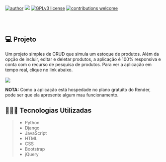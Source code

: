 [![author](https://img.shields.io/badge/author-andregustavo-red.svg)](https://www.linkedin.com/in/andr%C3%A9-gustavo-lopes-984bb119a/) [![](https://img.shields.io/badge/python-3.7+-blue.svg)](https://www.python.org/downloads/release/python-365/) [![GPLv3 license](https://img.shields.io/badge/License-GPLv3-blue.svg)](http://perso.crans.org/besson/LICENSE.html) [![contributions welcome](https://img.shields.io/badge/contributions-welcome-brightgreen.svg?style=flat)](https://github.com/andregustavo04) 

  <br><br>
  
  ## 💻 Projeto
  Um projeto simples de CRUD que simula um estoque de produtos. Além da opção de incluir, editar e deletar produtos, a aplicação é 100% responsiva e conta com o recurso de pesquisa de produtos. Para ver a aplicação em tempo real, clique no link abaixo.<br><br>
  <a href = "https://gas-prices-dashboard.onrender.com/" target="_blank"><img src="https://img.shields.io/badge/DASHBOARD-Preços da Gasolina no Brasil-darkblue"></a>

  
  **NOTA:** Como a aplicação está hospedade no plano gratuito do Render, pode ser que ela apresente algum mau funcionamento. 
  
  ## 👨🏼‍💻 Tecnologias Utilizadas
  > - Python
  > - Django
  > - JavaScript
  > - HTML
  > - CSS
  > - Bootstrap
  > - jQuery
